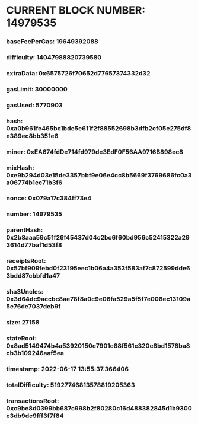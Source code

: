 # CURRENT BLOCK NUMBER: 14979535

### baseFeePerGas: 19649392088
### difficulty: 14047988820739580
### extraData: 0x6575726f70652d77657374332d32
### gasLimit: 30000000
### gasUsed: 5770903
### hash: 0xa0b961fe465bc1bde5e611f2f88552698b3dfb2cf05e275df8e389ec8bb351e6
### miner: 0xEA674fdDe714fd979de3EdF0F56AA9716B898ec8
### mixHash: 0xe9b294d03e15de3357bbf9e06e4cc8b5669f3769686fc0a3a06774b1ee71b3f6
### nonce: 0x079a17c384ff73e4
### number: 14979535
### parentHash: 0x2b8aaa59c51f26f45437d04c2bc6f60bd956c52415322a293614d77baf1d53f8
### receiptsRoot: 0x57bf909febd0f23195eec1b06a4a353f583af7c872599dde63bdd87cbbfd1a47
### sha3Uncles: 0x3d64dc9accbc8ae78f8a0c9e06fa529a5f5f7e008ec13109a5e76de7037deb9f
### size: 27158
### stateRoot: 0x8ad5149474b4a53920150e7901e88f561c320c8bd1578ba8cb3b109246aaf5ea
### timestamp: 2022-06-17 13:55:37.366406
### totalDifficulty: 51927746813578819205363
### transactionsRoot: 0xc9be8d0399bb687c998b2f80280c16d488382845d1b9300c3db9dc9fff3f7f84
